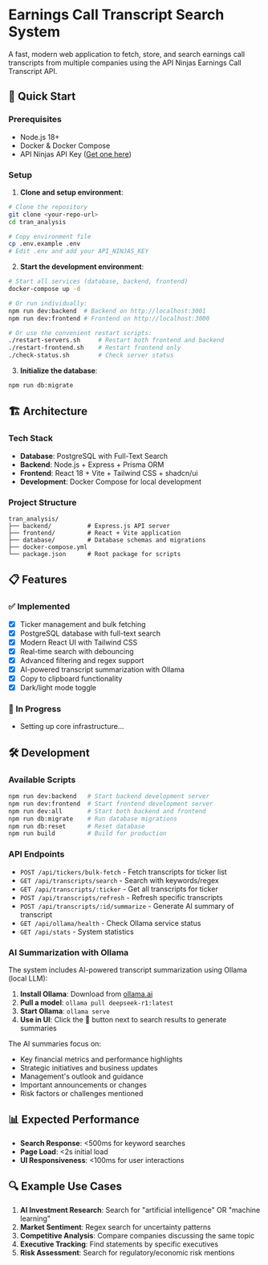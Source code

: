# Earnings Call Transcript Search System

A fast, modern web application to fetch, store, and search earnings call transcripts from multiple companies using the API Ninjas Earnings Call Transcript API.

## 🚀 Quick Start

### Prerequisites
- Node.js 18+
- Docker & Docker Compose
- API Ninjas API Key ([Get one here](https://api.api-ninjas.com/))

### Setup
1. **Clone and setup environment**:
```bash
# Clone the repository
git clone <your-repo-url>
cd tran_analysis

# Copy environment file
cp .env.example .env
# Edit .env and add your API_NINJAS_KEY
```

2. **Start the development environment**:
```bash
# Start all services (database, backend, frontend)
docker-compose up -d

# Or run individually:
npm run dev:backend  # Backend on http://localhost:3001
npm run dev:frontend # Frontend on http://localhost:3000

# Or use the convenient restart scripts:
./restart-servers.sh     # Restart both frontend and backend
./restart-frontend.sh    # Restart frontend only
./check-status.sh        # Check server status
```

3. **Initialize the database**:
```bash
npm run db:migrate
```

## 🏗️ Architecture

### Tech Stack
- **Database**: PostgreSQL with Full-Text Search
- **Backend**: Node.js + Express + Prisma ORM
- **Frontend**: React 18 + Vite + Tailwind CSS + shadcn/ui
- **Development**: Docker Compose for local development

### Project Structure
```
tran_analysis/
├── backend/          # Express.js API server
├── frontend/         # React + Vite application  
├── database/         # Database schemas and migrations
├── docker-compose.yml
└── package.json      # Root package for scripts
```

## 📋 Features

### ✅ Implemented
- [x] Ticker management and bulk fetching
- [x] PostgreSQL database with full-text search
- [x] Modern React UI with Tailwind CSS
- [x] Real-time search with debouncing
- [x] Advanced filtering and regex support
- [x] AI-powered transcript summarization with Ollama
- [x] Copy to clipboard functionality
- [x] Dark/light mode toggle

### 🔄 In Progress
- Setting up core infrastructure...

## 🛠️ Development

### Available Scripts
```bash
npm run dev:backend   # Start backend development server
npm run dev:frontend  # Start frontend development server
npm run dev:all       # Start both backend and frontend
npm run db:migrate    # Run database migrations
npm run db:reset      # Reset database
npm run build         # Build for production
```

### API Endpoints
- `POST /api/tickers/bulk-fetch` - Fetch transcripts for ticker list
- `GET /api/transcripts/search` - Search with keywords/regex
- `GET /api/transcripts/:ticker` - Get all transcripts for ticker
- `POST /api/transcripts/refresh` - Refresh specific transcripts
- `POST /api/transcripts/:id/summarize` - Generate AI summary of transcript
- `GET /api/ollama/health` - Check Ollama service status
- `GET /api/stats` - System statistics

### AI Summarization with Ollama
The system includes AI-powered transcript summarization using Ollama (local LLM):

1. **Install Ollama**: Download from [ollama.ai](https://ollama.ai)
2. **Pull a model**: `ollama pull deepseek-r1:latest`
3. **Start Ollama**: `ollama serve`
4. **Use in UI**: Click the 🤖 button next to search results to generate summaries

The AI summaries focus on:
- Key financial metrics and performance highlights
- Strategic initiatives and business updates
- Management's outlook and guidance
- Important announcements or changes
- Risk factors or challenges mentioned

## 📊 Expected Performance
- **Search Response**: <500ms for keyword searches
- **Page Load**: <2s initial load
- **UI Responsiveness**: <100ms for user interactions

## 🔍 Example Use Cases
1. **AI Investment Research**: Search for "artificial intelligence" OR "machine learning"
2. **Market Sentiment**: Regex search for uncertainty patterns
3. **Competitive Analysis**: Compare companies discussing the same topic
4. **Executive Tracking**: Find statements by specific executives
5. **Risk Assessment**: Search for regulatory/economic risk mentions 